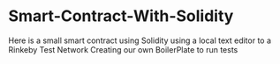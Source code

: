 # Smart-Contract-With-Solidity
Here is a small smart contract using Solidity using a local text editor to a Rinkeby Test Network Creating our own BoilerPlate to run tests



